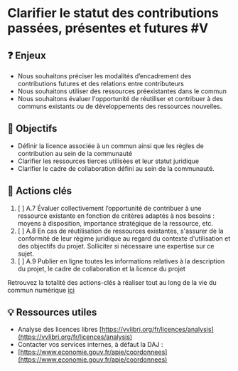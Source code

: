 # Clarifier le statut des contributions passées, présentes et futures \#V

## ❓ Enjeux

* Nous souhaitons préciser les modalités d’encadrement des contributions futures et des relations entre contributeurs
* Nous souhaitons utiliser des ressources préexistantes dans le commun
* Nous souhaitons évaluer l'opportunité de réutiliser et contribuer à des communs existants ou de développements des ressources nouvelles.

## 🎯 Objectifs

* Définir la licence associée à un commun ainsi que les règles de contribution au sein de la communauté
* Clarifier les ressources tierces utilisées et leur statut juridique
* Clarifier le cadre de collaboration défini au sein de la communauté.

## 📑 Actions clés

1. [ ] A.7 Évaluer collectivement l’opportunité de contribuer à une ressource existante en fonction de critères adaptés à nos besoins : moyens à disposition, importance stratégique de la ressource, etc.
2. [ ] A.8 En cas de réutilisation de ressources existantes, s'assurer de la conformité de leur régime juridique au regard du contexte d'utilisation et des objectifs du projet. Solliciter si nécessaire une expertise sur ce sujet.
3. [ ] A.9 Publier en ligne toutes les informations relatives à la description du projet, le cadre de collaboration et la licence du projet

Retrouvez la totalité des actions-clés à réaliser tout au long de la vie du commun numérique [ici](https://app.gitbook.com/@beta-gouv/s/tutoriel-lab-sonum/recapitulatif-des-actions-cles)

## 💡 Ressources utiles

* Analyse des licences libres [https://vvlibri.org/fr/licences/analysis](https://vvlibri.org/fr/licences/analysis)
* Contacter vos services internes, à défaut la DAJ :
* [https://www.economie.gouv.fr/apie/coordonnees](https://www.economie.gouv.fr/apie/coordonnees)

